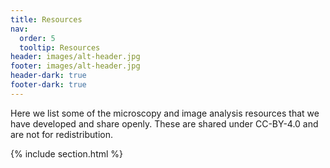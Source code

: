 ```yaml
---
title: Resources
nav:
  order: 5
  tooltip: Resources
header: images/alt-header.jpg
footer: images/alt-header.jpg
header-dark: true
footer-dark: true
---
```


Here we list some of the microscopy and image analysis resources that we have developed and share openly. These are shared under CC-BY-4.0 and are not for redistribution.

{% include section.html %}

